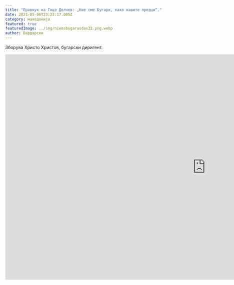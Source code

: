 ```yaml
---
title: "Правнук на Гоце Делчев: „Ние сме Бугари, како нашите предци“."
date: 2023-05-06T23:23:17.005Z
category: македонија
featured: true
featuredImage: ../img/niemsbugarasdas32.png.webp
author: Вардарски
---
```


Зборува Христо Христов, бугарски диригент.

<iframe width="1280" height="720" src="https://www.youtube.com/embed/ohv9Sa2xJFo" title="Потомък на Гоце Делчев: „Ние сме българи, както и предците ни.“" frameborder="0" allow="accelerometer; autoplay; clipboard-write; encrypted-media; gyroscope; picture-in-picture; web-share" allowfullscreen></iframe>
